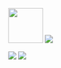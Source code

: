 <img src = "https://user-images.githubusercontent.com/62425964/227695941-60b08a34-5a0d-4a38-accb-b7c01d189061.gif" width = "70" height = "auto"/> <img src="http://mazassumnida.wtf/api/mini/generate_badge?boj=xb205">

![](https://raw.githubusercontent.com/devxb/github-stats/master/generated/overview.svg#gh-dark-mode-only)
![](https://raw.githubusercontent.com/devxb/github-stats/master/generated/overview.svg#gh-light-mode-only)
